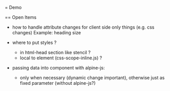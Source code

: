 = Demo

== Open Items

- how to handle attribute changes for client side only things (e.g. css changes)
Example: heading size

- where to put styles ?
  - in html-head section like stencil ?
  - local to element (css-scope-inline.js) ?

- passing data into component with alpine-js:
  - only when necessary (dynamic change important), otherwise just as fixed parameter (without alpine-js?)  
